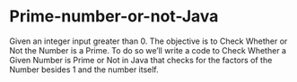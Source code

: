 # Prime-number-or-not-Java
Given an integer input greater than 0. The objective is to Check Whether or Not the Number is a Prime. To do so we’ll write a code to Check Whether a Given Number is Prime or Not in Java that checks for the factors of the Number besides 1 and the number itself.
